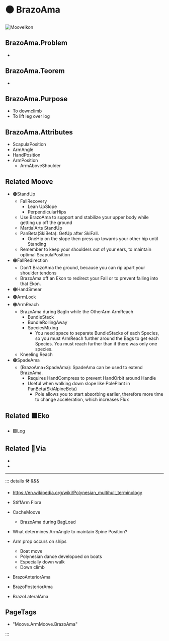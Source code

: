 # 🟠 <mooves>BrazoAma</mooves>

![MooveIkon](/BetaIkon/Mooves_Ikon.png)

## BrazoAma.Problem

-

## BrazoAma.Teorem

-

## BrazoAma.Purpose

- To downclimb
- To lift leg over log

## BrazoAma.Attributes

- ScapulaPosition
- ArmAngle
- HandPosition
- ArmPosition
    - <via>ArmAboveShoulder</via>

## Related <mooves>Moove</mooves>

- 🟠<mooves>StandUp</mooves>
    - FallRecovery
        - Lean UpSlope
        - PerpendicularHips
    - Use BrazoAma to support and stabilize your upper body while getting up off the ground
    - MartialArts StandUp
    - PanBeta(SkiBeta): GetUp after SkiFall.
        - OneHip on the slope then press up towards your other hip until Standing
    - Remember to keep your shoulders out of your ears, to maintain optimal ScapulaPosition
- 🟠<mooves>FallRedirection</mooves>
    - Don't BrazoAma the ground, because you can rip apart your shoulder tendons
    - BrazoAma off an Ekon to redirect your Fall or to prevent falling into that Ekon.
- 🟠<mooves>HandSmear</mooves>
- 🟠<mooves>ArmLock</mooves>
- 🟠<mooves>ArmReach</mooves>
    - BrazoAma during BagIn while the OtherArm ArmReach
        - BundleStack
        - BundleRollingAway
        - SpeciesMixing
            - You need space to separate BundleStacks of each Species, so you must ArmReach further around the Bags to get each Species. You must reach further than if there was only one species.
    - Kneeling Reach
- 🟠<mooves>SpadeAma</mooves>
    - (BrazoAma+SpadeAma): SpadeAma can be used to extend BrazoAma.
        - Requires HandCompress to prevent HandOrbit around Handle
        - Useful when walking down slope like PolePlant in PanBeta(SkiAlpineBeta)
            - Pole allows you to start absorbing earlier, therefore more time to change acceleration, which increases Flux

## Related 🟩<ekos>Eko</ekos>

- 🟩<ekos>Log</ekos>

## Related 🔻<via>Via</via>

-

-  

---

<!-- =================================================== -->
<!-- =================================================== -->
<!-- =================================================== -->
<!-- =================================================== -->
<!-- =================================================== -->
::: details 🛠 <dev>&&&</dev>

- <https://en.wikipedia.org/wiki/Polynesian_multihull_terminology>
- StiffArm Flora
- CacheMoove
    - BrazoAma during BagLoad
- What determines ArmAngle to maintain Spine Position?
- Arm prop occurs on ships
    - Boat move
    - Polynesian dance developoed on boats
    - Especially down walk
    - Down climb

- BrazoAnteriorAma
- BrazoPosteriorAma
- BrazoLateralAma

<h2>PageTags</h2>

- "Moove.ArmMoove.BrazoAma"

:::
